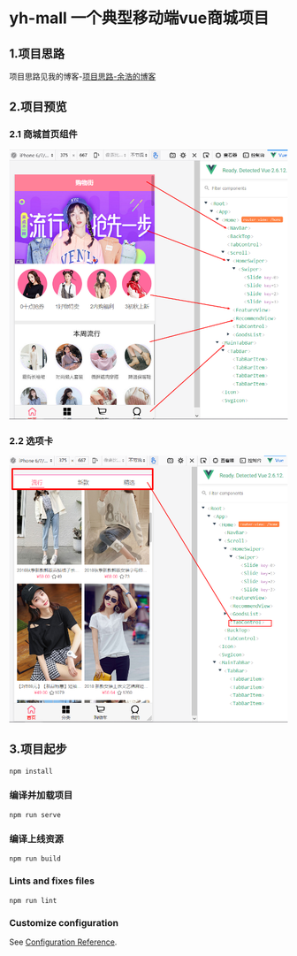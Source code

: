 # yh-mall 一个典型移动端vue商城项目

## 1.项目思路

项目思路见我的博客-[项目思路-余浩的博客](https://blog.moonlet.cn/archives/625)

## 2.项目预览

### 2.1 商城首页组件

![首页注释](public/yh-mall-img/yh-mall_nav.png)

### 2.2 选项卡

![导航注释](public/yh-mall-img/yh-mall_nav1.png)

## 3.项目起步

```javscript
npm install
```

### 编译并加载项目

```javscript
npm run serve
```

### 编译上线资源

```javscript
npm run build
```

### Lints and fixes files

```javscript
npm run lint
```

### Customize configuration

See [Configuration Reference](https://cli.vuejs.org/config/).
